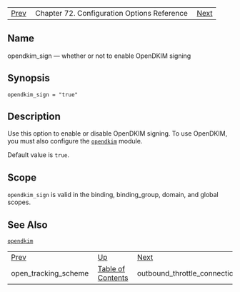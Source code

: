 |     |     |     |
| --- | --- | --- |
| [Prev](config.open_tracking_scheme)  | Chapter 72. Configuration Options Reference |  [Next](conf.ref.outbound_throttle_connections) |

<a name="conf.ref.opendkim_sign"></a>
## Name

opendkim_sign — whether or not to enable OpenDKIM signing

## Synopsis

`opendkim_sign = "true"`

<a name="idp25723552"></a>
## Description

Use this option to enable or disable OpenDKIM signing. To use OpenDKIM, you must also configure the [`opendkim`](modules.opendkim "71.50. opendkim – Open Source DKIM") module.

Default value is `true`.

<a name="idp25727552"></a>
## Scope

`opendkim_sign` is valid in the binding, binding_group, domain, and global scopes.

<a name="idp25729408"></a>
## See Also

[`opendkim`](modules.opendkim "71.50. opendkim – Open Source DKIM")

|     |     |     |
| --- | --- | --- |
| [Prev](config.open_tracking_scheme)  | [Up](config.options.ref) |  [Next](conf.ref.outbound_throttle_connections) |
| open_tracking_scheme  | [Table of Contents](index) |  outbound_throttle_connections |

